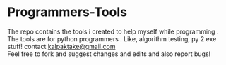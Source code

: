 # Programmers-Tools
The repo contains the tools i created to help myself while programming . The tools are for python programmers . Like, algorithm testing, py 2 exe stuff! contact kalpaktake@gmail.com <br/>
Feel free to fork and suggest changes and edits and also report bugs!
